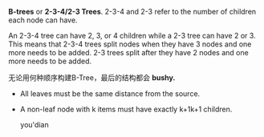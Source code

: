  **B-trees** or **2-3-4/2-3 Trees**. 2-3-4 and 2-3 refer to the number of children each node can have. 

An 2-3-4 tree can have 2, 3, or 4 children while a 2-3 tree can have 2 or 3. This means that 2-3-4 trees split nodes when they have 3 nodes and one more needs to be added. 2-3 trees split after they have 2 nodes and one more needs to be added.

无论用何种顺序构建B-Tree，最后的结构都会 **bushy.**

-   All leaves must be the same distance from the source.
    
-   A non-leaf node with k items must have exactly k+1k+1 children.
    
    you'dian
<!--stackedit_data:
eyJoaXN0b3J5IjpbMTgwNzkzMTI4MV19
-->